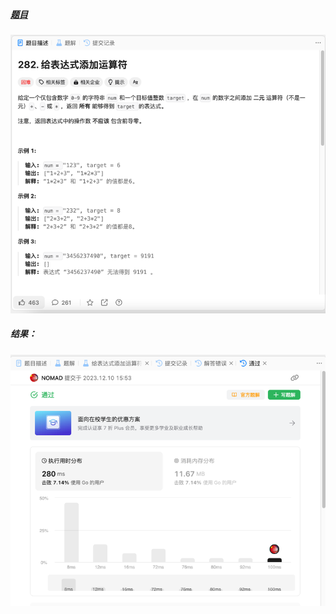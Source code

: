 ##### [题目](https://leetcode.cn/problems/expression-add-operators/description/)
![pic](img.png)
##### 结果：
![pic](result.png)